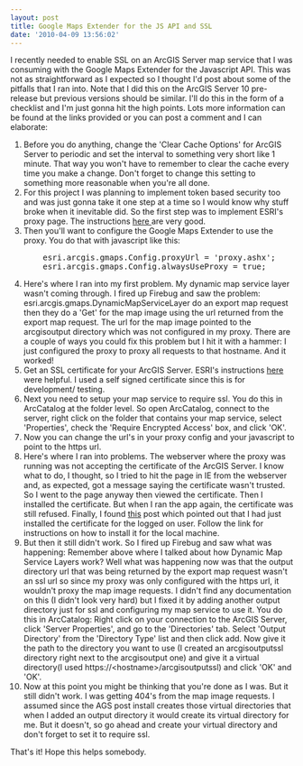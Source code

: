```yaml
---
layout: post
title: Google Maps Extender for the JS API and SSL
date: '2010-04-09 13:56:02'
---
```


I recently needed to enable SSL on an ArcGIS Server map service that I was consuming with the Google Maps Extender for the Javascript API. This was not as straightforward as I expected so I thought I'd post about some of the pitfalls that I ran into. Note that I did this on the ArcGIS Server 10 pre-release but previous versions should be similar. I'll do this in the form of a checklist and I'm just gonna hit the high points. Lots more information can be found at the links provided or you can post a comment and I can elaborate:
<ol>
	<li>Before you do anything, change the 'Clear Cache Options' for ArcGIS Server to periodic and set the interval to something very short like 1 minute. That way you won't have to remember to clear the cache every time you make a change. Don't forget to change this setting to something more reasonable when you're all done.</li>
	<li>For this project I was planning to implement token based security too and was just gonna take it one step at a time so I would know why stuff broke when it inevitable did. So the first step was to implement ESRI's proxy page. The instructions <a href="http://resources.esri.com/help/9.3/arcgisserver/apis/javascript/gmaps/help/google_start.htm">here </a>are very good.</li>
	<li>Then you'll want to configure the Google Maps Extender to use the proxy. You do that with javascript like this:
<pre>    esri.arcgis.gmaps.Config.proxyUrl = 'proxy.ashx';
    esri.arcgis.gmaps.Config.alwaysUseProxy = true;</pre>
</li>
	<li>Here's where I ran into my first problem. My dynamic map service layer wasn't coming through. I fired up Firebug and saw the problem: esri.arcgis.gmaps.DynamicMapServiceLayer do an export map request then they do a 'Get' for the map image using the url returned from the export map request. The url for the map image pointed to the arcgisoutput directory which was not configured in my proxy. There are a couple of ways you could fix this problem but I hit it with a hammer: I just configured the proxy to proxy all requests to that hostname. And it worked!</li>
	<li>Get an SSL certificate for your ArcGIS Server. ESRI's instructions <a href="http://webhelp.esri.com/arcgisserver/9.3.1/dotNet/index.htm#securing_internet_conn.htm#setting_permissions">here</a> were helpful. I used a self signed certificate since this is for development/ testing.</li>
	<li>Next you need to setup your map service to require ssl. You do this in ArcCatalog at the folder level. So open ArcCatalog, connect to the server, right click on the folder that contains your map service, select 'Properties', check the 'Require Encrypted Access' box, and click 'OK'.</li>
	<li>Now you can change the url's in your proxy config and your javascript to point to the https url.</li>
	<li>Here's where I ran into problems. The webserver where the proxy was running was not accepting the certificate of the ArcGIS Server. I know what to do, I thought, so I tried to hit the page in IE from the webserver and, as expected, got a message saying the certificate wasn't trusted. So I went to the page anyway then viewed the certificate. Then I installed the certificate. But when I ran the app again, the certificate was still refused. Finally, I found <a href=" http://blogs.msdn.com/jpsanders/archive/2009/09/16/troubleshooting-asp-net-the-remote-certificate-is-invalid-according-to-the-validation-procedure.aspx">this</a> post which pointed out that I had just installed the certificate for the logged on user. Follow the link for instructions on how to install it for the local machine.</li>
	<li>But then it still didn't work. So I fired up Firebug and saw what was happening: Remember above where I talked about how Dynamic Map Service Layers work? Well what was happening now was that the output directory url that was being returned by the export map request wasn't an ssl url so since my proxy was only configured with the https url, it wouldn't proxy the map image requests. I didn't find any documentation on this (I didn't look very hard) but I fixed it by adding another output directory just for ssl and configuring my map service to use it. You do this in ArcCatalog: Right click on your connection to the ArcGIS Server, click 'Server Properties', and go to the 'Directories' tab. Select 'Output Directory' from the 'Directory Type' list and then click add. Now give it the path to the directory you want to use (I created an arcgisoutputssl directory right next to the arcgisoutput one) and give it a virtual directory(I used https://&lt;hostname&gt;/arcgisoutputssl) and click 'OK' and 'OK'.</li>
	<li>Now at this point you might be thinking that you're done as I was. But it still didn't work. I was getting 404's from the map image requests. I assumed since the AGS post install creates those virtual directories that when I added an output directory it would create its virtual directory for me. But it doesn't, so go ahead and create your virtual directory and don't forget to set it to require ssl.</li>
</ol>
That's it! Hope this helps somebody.